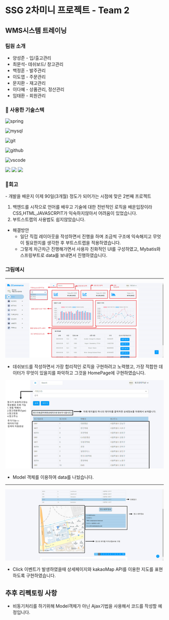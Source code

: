 <h1>SSG 2차미니 프로젝트 - Team 2</h1>

<h2>WMS시스템 트레이닝</h2>

<h3>팀원 소개</h3>
<ul>
  <li>양성준 - 입/출고관리</li>
  <li>최문석- 데쉬보드/ 창고관리 </li>
  <li>백정훈 - 발주관리</li>
  <li>이도엽 - 주문관리</li>
  <li>문지환 - 재고관리</li>
  <li>이다혜 - 상품관리, 정산관리</li>
  <li>임태환 - 회원관리</li>
</ul>

<h3>🦾 사용한 기술스텍</h3>

![spring](https://img.shields.io/badge/spring-6DB33F.svg?&style=for-the-badge&logo=spring&logoColor=white)

![mysql](https://img.shields.io/badge/mysql-4479A1.svg?&style=for-the-badge&logo=mysql&logoColor=white)

![git](https://img.shields.io/badge/git-F05032.svg?&style=for-the-badge&logo=git&logoColor=white)

![github](https://img.shields.io/badge/github-181717.svg?&style=for-the-badge&logo=github&logoColor=white)

![vscode](https://img.shields.io/badge/vscode-007ACC.svg?&style=for-the-badge&logo=visualstudiocode&logoColor=white)

<img src="https://img.shields.io/badge/css-1572B6?style=for-the-badge&logo=css3&logoColor=white">

<img src="https://img.shields.io/badge/javascript-F7DF1E?style=for-the-badge&logo=javascript&logoColor=black">
<img src="https://img.shields.io/badge/html5-E34F26?style=for-the-badge&logo=html5&logoColor=white">

<h3>📖회고</h3>
- 개발을 배운지 이제 90일(3개월) 정도가 되어가는 시점에 맞은 2번째 프로젝트

1. 백엔드를 시작으로 언어를 배우고 기술에 대한 전반적인 로직을 배운입장이라 CSS,HTML,JAVASCRPIT가 익숙하지않아서 어려움이 있었습니다.
2. 부트스트랩의 사용법도 쉽지않았습니다.
- 해결방안
    - 일단 직접 레이아웃을 작성하면서 진행을 하며 조금씩 구조에 익숙해지고 무엇이 필요한지를 생각한 후 부트스트랩을 적용하였습니다. 
    - 그렇게 차근차근 진행해가면서 사용자 친화적인 UI를 구성하였고, Mybatis와 스프링부트로 data를 보내면서 진행하였습니다.
    
### 그림예시

--- 
![img](image/홈화면.png)

- 데쉬보드를 작성하면서 가장 합리적인 로직을 구현하려고 노력했고, 가장 적합한 데이터가 무엇이 있을지를 파악하고 그것을 HomePage에 구현하였습니다.

![img](image/창고관리1.jpg)
- Model 객체를 이용하여 data를 나눴습니다.
---
![img](image/창고관리2.jpg)
- Click 이벤트가 발생하였을때 상세페이지와 kakaoMap API를 이용한 지도를 표현하도록 구현하였습니다.

## 추후 리펙토링 사항 

- 비동기처리를 하기위해 Model객체가 아닌 Ajax기법을 사용해서 코드를 작성할 예정입니다. 

